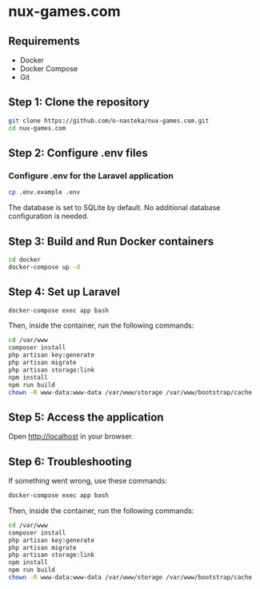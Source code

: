 # nux-games.com

## Requirements

- Docker
- Docker Compose
- Git

## Step 1: Clone the repository

```bash
git clone https://github.com/o-nasteka/nux-games.com.git
cd nux-games.com
```

## Step 2: Configure .env files

### Configure .env for the Laravel application

```bash
cp .env.example .env
```

The database is set to SQLite by default. No additional database configuration is needed.

## Step 3: Build and Run Docker containers

```bash
cd docker
docker-compose up -d
```

## Step 4: Set up Laravel

```bash
docker-compose exec app bash
```

Then, inside the container, run the following commands:

```bash
cd /var/www
composer install
php artisan key:generate
php artisan migrate
php artisan storage:link
npm install
npm run build
chown -R www-data:www-data /var/www/storage /var/www/bootstrap/cache
```

## Step 5: Access the application

Open [http://localhost](http://localhost) in your browser.

## Step 6: Troubleshooting

If something went wrong, use these commands:

```bash
docker-compose exec app bash
```

Then, inside the container, run the following commands:

```bash
cd /var/www
composer install
php artisan key:generate
php artisan migrate
php artisan storage:link
npm install
npm run build
chown -R www-data:www-data /var/www/storage /var/www/bootstrap/cache
```
